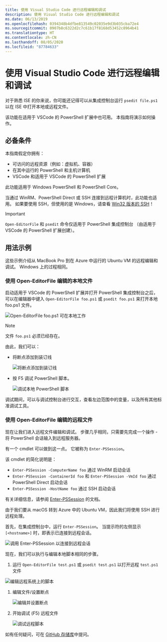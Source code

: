 ```yaml
---
title: 使用 Visual Studio Code 进行远程编辑和调试
description: 使用 Visual Studio Code 进行远程编辑和调试
ms.date: 06/13/2019
ms.openlocfilehash: 0394348b4dfbe813549c02035e9d3b035cba72e4
ms.sourcegitcommit: 0907b8c6322d2c7c61b17f8168d53452c8964b41
ms.translationtype: HT
ms.contentlocale: zh-CN
ms.lasthandoff: 08/05/2020
ms.locfileid: "87784633"
---
```

# <a name="using-visual-studio-code-for-remote-editing-and-debugging"></a>使用 Visual Studio Code 进行远程编辑和调试

对于熟悉 ISE 的你来说，你可能还记得可以从集成控制台运行 `psedit file.ps1` 以在 ISE 中打开本地或远程文件。

该功能在适用于 VSCode 的 PowerShell 扩展中也可用。 本指南将演示如何操作。

## <a name="prerequisites"></a>必备条件

本指南假定你拥有：

- 可访问的远程资源（例如：虚拟机、容器）
- 在其中运行的 PowerShell 和主机计算机
- VSCode 和适用于 VSCode 的 PowerShell 扩展

此功能适用于 Windows PowerShell 和 PowerShell Core。

当通过 WinRM、PowerShell Direct 或 SSH 连接到远程计算机时，此功能也适用。 如果要使用 SSH，但使用的是 Windows，请查看 [Win32 版本的 SSH](https://github.com/PowerShell/Win32-OpenSSH)！

> [!IMPORTANT]
> `Open-EditorFile` 和 `psedit` 命令仅适用于 PowerShell 集成控制台  （由适用于 VSCode 的 PowerShell 扩展创建）。

## <a name="usage-examples"></a>用法示例

这些示例介绍从 MacBook Pro 到在 Azure 中运行的 Ubuntu VM 的远程编辑和调试。 Windows 上的过程相同。

### <a name="local-file-editing-with-open-editorfile"></a>使用 Open-EditorFile 编辑的本地文件

启动适用于 VSCode 的 PowerShell 扩展并打开 PowerShell 集成控制台之后，可以在编辑器中键入 `Open-EditorFile foo.ps1` 或 `psedit foo.ps1` 来打开本地 foo.ps1 文件。

![Open-EditorFile foo.ps1 可在本地工作](media/Using-VSCode-for-Remote-Editing-and-Debugging/1-open-local-file.png)

>[!NOTE]
> 文件 `foo.ps1` 必须已经存在。

由此，我们可以：

- 将断点添加到装订线

  ![将断点添加到装订线](media/Using-VSCode-for-Remote-Editing-and-Debugging/2-adding-breakpoint-gutter.png)

- 按 F5 调试 PowerShell 脚本。

  ![调试本地 PowerShell 脚本](media/Using-VSCode-for-Remote-Editing-and-Debugging/3-local-debug.png)

调试期间，可以与调试控制台进行交互，查看左边范围中的变量，以及所有其他标准调试工具。

### <a name="remote-file-editing-with-open-editorfile"></a>使用 Open-EditorFile 编辑的远程文件

现在让我们进入远程文件编辑和调试。 步骤几乎相同，只需要先完成一个操作 - 将 PowerShell 会话输入到远程服务器。

有一个 cmdlet 可以做到这一点。 它被称为 `Enter-PSSession`。

该 cmdlet 的简化说明是：

- `Enter-PSSession -ComputerName foo` 通过 WinRM 启动会话
- `Enter-PSSession -ContainerId foo` 和 `Enter-PSSession -VmId foo` 通过 PowerShell Direct 启动会话
- `Enter-PSSession -HostName foo` 通过 SSH 启动会话

有关详细信息，请参阅 [Enter-PSSession](/powershell/module/microsoft.powershell.core/enter-pssession) 的文档。

由于我们要从 macOS 转到 Azure 中的 Ubuntu VM，因此我们将使用 SSH 进行远程处理。

首先，在集成控制台中，运行 `Enter-PSSession`。 当提示符的左侧显示 `[<hostname>]` 时，即表示已连接到远程会话。

![调用 Enter-PSSession 以连接到远程会话](media/Using-VSCode-for-Remote-Editing-and-Debugging/4-enter-pssession.png)

现在，我们可以执行与编辑本地脚本相同的步骤。

1. 运行 `Open-EditorFile test.ps1` 或 `psedit test.ps1` 以打开远程 `test.ps1` 文件

  ![编辑远程系统上的脚本](media/Using-VSCode-for-Remote-Editing-and-Debugging/5-open-remote-file.png)

1. 编辑文件/设置断点

   ![编辑并设置断点](media/Using-VSCode-for-Remote-Editing-and-Debugging/6-set-breakpoints.png)

1. 开始调试 (F5) 远程文件

   ![调试远程脚本](media/Using-VSCode-for-Remote-Editing-and-Debugging/7-start-debugging.png)

如有任何疑问，可在 [GitHub 存储库](https://github.com/powershell/vscode-powershell)中提问。
